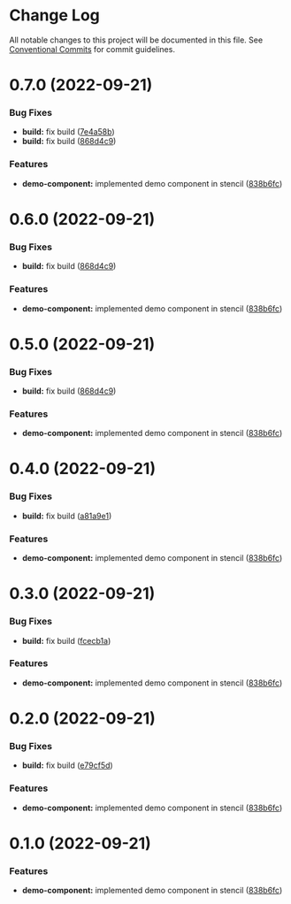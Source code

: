 # Change Log

All notable changes to this project will be documented in this file.
See [Conventional Commits](https://conventionalcommits.org) for commit guidelines.

# 0.7.0 (2022-09-21)


### Bug Fixes

* **build:** fix build ([7e4a58b](https://github.com/vrapalis/corporate-design-system-blueprint/commit/7e4a58be9fc9420d81c070c6fe451d2afa3b8b57))
* **build:** fix build ([868d4c9](https://github.com/vrapalis/corporate-design-system-blueprint/commit/868d4c9a112952b0f1f1efab26ca746ae56b913b))


### Features

* **demo-component:** implemented demo component in stencil ([838b6fc](https://github.com/vrapalis/corporate-design-system-blueprint/commit/838b6fca8171d8091508826ac9b1c12fff7669f4))





# 0.6.0 (2022-09-21)


### Bug Fixes

* **build:** fix build ([868d4c9](https://github.com/vrapalis/corporate-design-system-blueprint/commit/868d4c9a112952b0f1f1efab26ca746ae56b913b))


### Features

* **demo-component:** implemented demo component in stencil ([838b6fc](https://github.com/vrapalis/corporate-design-system-blueprint/commit/838b6fca8171d8091508826ac9b1c12fff7669f4))





# 0.5.0 (2022-09-21)


### Bug Fixes

* **build:** fix build ([868d4c9](https://github.com/vrapalis/corporate-design-system-blueprint/commit/868d4c9a112952b0f1f1efab26ca746ae56b913b))


### Features

* **demo-component:** implemented demo component in stencil ([838b6fc](https://github.com/vrapalis/corporate-design-system-blueprint/commit/838b6fca8171d8091508826ac9b1c12fff7669f4))





# 0.4.0 (2022-09-21)


### Bug Fixes

* **build:** fix build ([a81a9e1](https://github.com/vrapalis/corporate-design-system-blueprint/commit/a81a9e10145c9af081f57ff6ac1b5b5af7f6ea5e))


### Features

* **demo-component:** implemented demo component in stencil ([838b6fc](https://github.com/vrapalis/corporate-design-system-blueprint/commit/838b6fca8171d8091508826ac9b1c12fff7669f4))





# 0.3.0 (2022-09-21)


### Bug Fixes

* **build:** fix build ([fcecb1a](https://github.com/vrapalis/corporate-design-system-blueprint/commit/fcecb1a7102b0ad55a869ff70eba05b03b6cce8c))


### Features

* **demo-component:** implemented demo component in stencil ([838b6fc](https://github.com/vrapalis/corporate-design-system-blueprint/commit/838b6fca8171d8091508826ac9b1c12fff7669f4))





# 0.2.0 (2022-09-21)


### Bug Fixes

* **build:** fix build ([e79cf5d](https://github.com/vrapalis/corporate-design-system-blueprint/commit/e79cf5d813aad705778864a04f264b4cd88a4fe0))


### Features

* **demo-component:** implemented demo component in stencil ([838b6fc](https://github.com/vrapalis/corporate-design-system-blueprint/commit/838b6fca8171d8091508826ac9b1c12fff7669f4))





# 0.1.0 (2022-09-21)


### Features

* **demo-component:** implemented demo component in stencil ([838b6fc](https://github.com/vrapalis/corporate-design-system-blueprint/commit/838b6fca8171d8091508826ac9b1c12fff7669f4))
